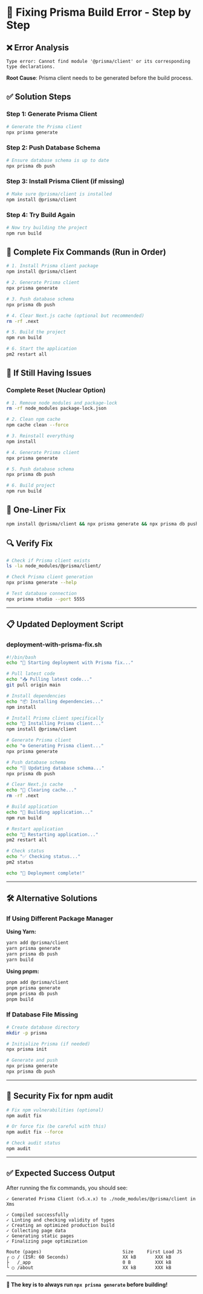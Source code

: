 # 🔧 Fixing Prisma Build Error - Step by Step

## ❌ **Error Analysis**
```
Type error: Cannot find module '@prisma/client' or its corresponding type declarations.
```

**Root Cause**: Prisma client needs to be generated before the build process.

## ✅ **Solution Steps**

### **Step 1: Generate Prisma Client**
```bash
# Generate the Prisma client
npx prisma generate
```

### **Step 2: Push Database Schema**
```bash
# Ensure database schema is up to date
npx prisma db push
```

### **Step 3: Install Prisma Client (if missing)**
```bash
# Make sure @prisma/client is installed
npm install @prisma/client
```

### **Step 4: Try Build Again**
```bash
# Now try building the project
npm run build
```

## 🚀 **Complete Fix Commands (Run in Order)**

```bash
# 1. Install Prisma client package
npm install @prisma/client

# 2. Generate Prisma client
npx prisma generate

# 3. Push database schema
npx prisma db push

# 4. Clear Next.js cache (optional but recommended)
rm -rf .next

# 5. Build the project
npm run build

# 6. Start the application
pm2 restart all
```

## 🔄 **If Still Having Issues**

### **Complete Reset (Nuclear Option)**
```bash
# 1. Remove node_modules and package-lock
rm -rf node_modules package-lock.json

# 2. Clean npm cache
npm cache clean --force

# 3. Reinstall everything
npm install

# 4. Generate Prisma client
npx prisma generate

# 5. Push database schema
npx prisma db push

# 6. Build project
npm run build
```

## 🎯 **One-Liner Fix**
```bash
npm install @prisma/client && npx prisma generate && npx prisma db push && npm run build
```

## 🔍 **Verify Fix**
```bash
# Check if Prisma client exists
ls -la node_modules/@prisma/client/

# Check Prisma client generation
npx prisma generate --help

# Test database connection
npx prisma studio --port 5555
```

---

## 📋 **Updated Deployment Script**

### **deployment-with-prisma-fix.sh**
```bash
#!/bin/bash
echo "🚀 Starting deployment with Prisma fix..."

# Pull latest code
echo "📥 Pulling latest code..."
git pull origin main

# Install dependencies
echo "📦 Installing dependencies..."
npm install

# Install Prisma client specifically
echo "🔧 Installing Prisma client..."
npm install @prisma/client

# Generate Prisma client
echo "⚙️ Generating Prisma client..."
npx prisma generate

# Push database schema
echo "🗄️ Updating database schema..."
npx prisma db push

# Clear Next.js cache
echo "🧹 Clearing cache..."
rm -rf .next

# Build application
echo "🔨 Building application..."
npm run build

# Restart application
echo "🔄 Restarting application..."
pm2 restart all

# Check status
echo "✅ Checking status..."
pm2 status

echo "🎉 Deployment complete!"
```

---

## 🛠️ **Alternative Solutions**

### **If Using Different Package Manager**

**Using Yarn:**
```bash
yarn add @prisma/client
yarn prisma generate
yarn prisma db push
yarn build
```

**Using pnpm:**
```bash
pnpm add @prisma/client
pnpm prisma generate
pnpm prisma db push
pnpm build
```

### **If Database File Missing**
```bash
# Create database directory
mkdir -p prisma

# Initialize Prisma (if needed)
npx prisma init

# Generate and push
npx prisma generate
npx prisma db push
```

---

## 🔧 **Security Fix for npm audit**
```bash
# Fix npm vulnerabilities (optional)
npm audit fix

# Or force fix (be careful with this)
npm audit fix --force

# Check audit status
npm audit
```

---

## ✅ **Expected Success Output**

After running the fix commands, you should see:
```
✓ Generated Prisma Client (v5.x.x) to ./node_modules/@prisma/client in Xms

✓ Compiled successfully
✓ Linting and checking validity of types
✓ Creating an optimized production build
✓ Collecting page data
✓ Generating static pages
✓ Finalizing page optimization

Route (pages)                              Size     First Load JS
┌ ○ / (ISR: 60 Seconds)                    XX kB       XXX kB
├   /_app                                  0 B         XXX kB
└ ○ /about                                 XX kB       XXX kB
```

---

**🎯 The key is to always run `npx prisma generate` before building!**